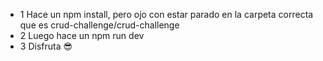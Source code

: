 - 1 Hace un npm install, pero ojo con estar parado en la carpeta correcta que es crud-challenge/crud-challenge
- 2 Luego hace un npm run dev
- 3 Disfruta 😎
